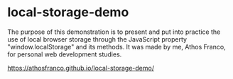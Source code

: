 # local-storage-demo
The purpose of this demonstration is to present and put into practice the use of local browser storage through the JavaScript property "window.localStorage" and its methods. It was made by me, Athos Franco, for personal web development studies.

https://athosfranco.github.io/local-storage-demo/
